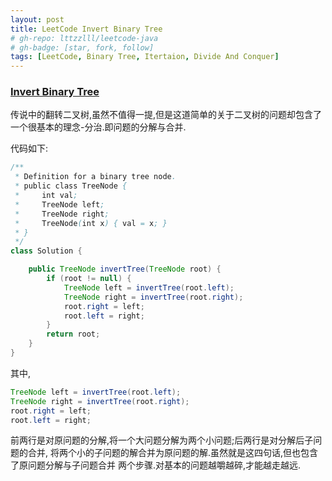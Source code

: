 ```yaml
---
layout: post
title: LeetCode Invert Binary Tree  
# gh-repo: lttzzlll/leetcode-java
# gh-badge: [star, fork, follow]
tags: [LeetCode, Binary Tree, Itertaion, Divide And Conquer]
---
```


### [Invert Binary Tree](https://leetcode.com/problems/invert-binary-tree/description/)


传说中的翻转二叉树,虽然不值得一提,但是这道简单的关于二叉树的问题却包含了
一个很基本的理念-分治.即问题的分解与合并.

代码如下:


```Java
/**
 * Definition for a binary tree node.
 * public class TreeNode {
 *     int val;
 *     TreeNode left;
 *     TreeNode right;
 *     TreeNode(int x) { val = x; }
 * }
 */
class Solution {

    public TreeNode invertTree(TreeNode root) {
        if (root != null) {
            TreeNode left = invertTree(root.left);
            TreeNode right = invertTree(root.right);
            root.right = left;
            root.left = right;
        }
        return root;
    }
}
```

其中,

```Java
TreeNode left = invertTree(root.left);
TreeNode right = invertTree(root.right);
root.right = left;
root.left = right;
```

前两行是对原问题的分解,将一个大问题分解为两个小问题;后两行是对分解后子问题的合并,
将两个小的子问题的解合并为原问题的解.虽然就是这四句话,但也包含了原问题分解与子问题合并
两个步骤.对基本的问题越嚼越碎,才能越走越远.
